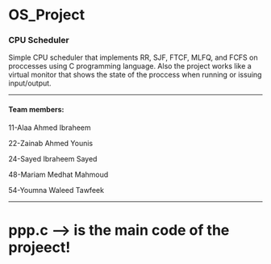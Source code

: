 # OS_Project
<h3>CPU Scheduler</h3>
Simple CPU scheduler that implements RR, SJF, FTCF, MLFQ, and FCFS on proccesses using C programming language. Also the project works like a virtual monitor that shows the state of the proccess when running or issuing input/output. 

___________________________________________________________________________________________________________________________________________________________

<h4>Team members:</h4>

11-Alaa Ahmed Ibraheem

22-Zainab Ahmed Younis

24-Sayed Ibraheem Sayed

48-Mariam Medhat Mahmoud

54-Youmna Waleed Tawfeek
___________________________________________________________________________________________________________________________________________________________

<h1>ppp.c --> is the main code of the projeect!</h1>
